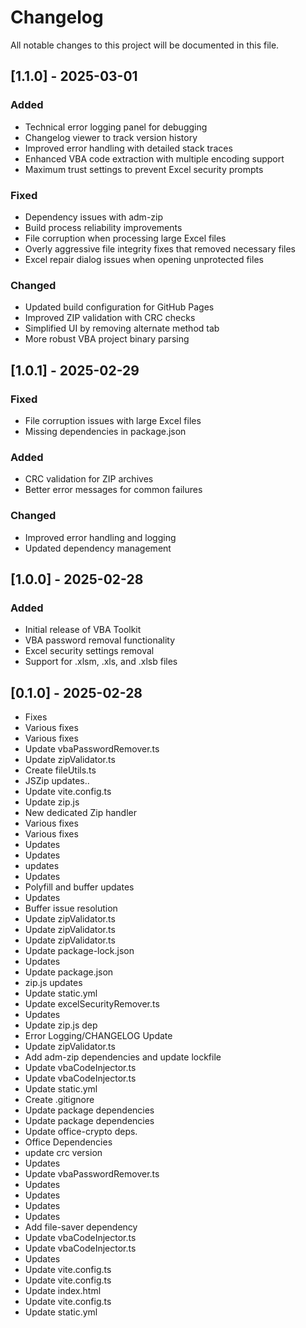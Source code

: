# Changelog

All notable changes to this project will be documented in this file.

## [1.1.0] - 2025-03-01

### Added
- Technical error logging panel for debugging
- Changelog viewer to track version history
- Improved error handling with detailed stack traces
- Enhanced VBA code extraction with multiple encoding support
- Maximum trust settings to prevent Excel security prompts

### Fixed
- Dependency issues with adm-zip
- Build process reliability improvements
- File corruption when processing large Excel files
- Overly aggressive file integrity fixes that removed necessary files
- Excel repair dialog issues when opening unprotected files

### Changed
- Updated build configuration for GitHub Pages
- Improved ZIP validation with CRC checks
- Simplified UI by removing alternate method tab
- More robust VBA project binary parsing

## [1.0.1] - 2025-02-29

### Fixed
- File corruption issues with large Excel files
- Missing dependencies in package.json

### Added
- CRC validation for ZIP archives
- Better error messages for common failures

### Changed
- Improved error handling and logging
- Updated dependency management

## [1.0.0] - 2025-02-28

### Added
- Initial release of VBA Toolkit
- VBA password removal functionality
- Excel security settings removal
- Support for .xlsm, .xls, and .xlsb files

## [0.1.0] - 2025-02-28

- Fixes
- Various fixes
- Various fixes
- Update vbaPasswordRemover.ts
- Update zipValidator.ts
- Create fileUtils.ts
- JSZip updates..
- Update vite.config.ts
- Update zip.js
- New dedicated Zip handler
- Various fixes
- Various fixes
- Updates
- Updates
- updates
- Updates
- Polyfill and buffer updates
- Updates
- Buffer issue resolution
- Update zipValidator.ts
- Update zipValidator.ts
- Update zipValidator.ts
- Update package-lock.json
- Updates
- Update package.json
- zip.js updates
- Update static.yml
- Update excelSecurityRemover.ts
- Updates
- Update zip.js dep
- Error Logging/CHANGELOG Update
- Update zipValidator.ts
- Add adm-zip dependencies and update lockfile
- Update vbaCodeInjector.ts
- Update vbaCodeInjector.ts
- Update static.yml
- Create .gitignore
- Update package dependencies
- Update package dependencies
- Update office-crypto deps.
- Office Dependencies
- update crc version
- Updates
- Update vbaPasswordRemover.ts
- Updates
- Updates
- Updates
- Updates
- Add file-saver dependency
- Update vbaCodeInjector.ts
- Update vbaCodeInjector.ts
- Updates
- Update vite.config.ts
- Update vite.config.ts
- Update index.html
- Update vite.config.ts
- Update static.yml 